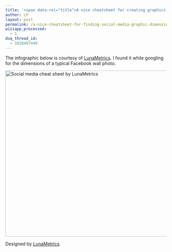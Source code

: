 ```yaml
---
title: '<span data-rel="title">A nice cheatsheet for creating graphics for social media</span>'
author: LP
layout: post
permalink: /a-nice-cheatsheet-for-finding-social-media-graphic-dimensions/
wiziapp_processed:
  - 1
dsq_thread_id:
  - 1038407449
---
```


<p>
  The infographic below is courtesy of <a href=" http://www.lunametrics.com/blog/2012/11/12/final-social-media-sizing-cheat-sheet/" target="_blank">LunaMetrics</a>. I found it while googling for the dimensions of a typical Facebook wall photo.
</p>

<p>
  <img src="http://lunametrics.wpengine.netdna-cdn.com/wp-content/uploads/2012/11/The-Ultimate-Complete-Social-Media-Sizing-Cheat-Sheet1.png" alt="Social media cheat sheet by LunaMetrics" width="520" />
</p>

<div>
  Designed by <a href="http://www.lunametrics.com/">LunaMetrics</a>.
</div>

<p>